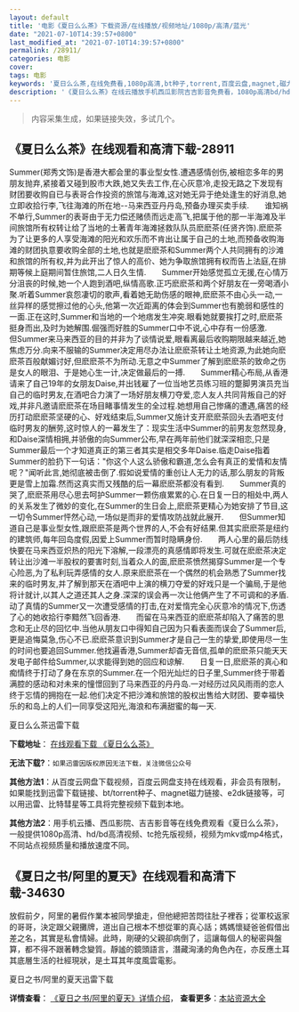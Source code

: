 ```yaml
---
layout: default
title: '电影《夏日么么茶》下载资源/在线播放/视频地址/1080p/高清/蓝光'
date: "2021-07-10T14:39:57+0800"
last_modified_at: "2021-07-10T14:39:57+0800"
permalink: /28911/
categories: 电影
cover:
tags: 电影
keywords: '夏日么么茶,在线免费看,1080p高清,bt种子,torrent,百度云盘,magnet,磁力链,迅雷下载资源'
description: '《夏日么么茶》在线云播放手机西瓜影院吉吉影音免费看，1080p高清bd/hd未删减完整版和tc抢先枪版，mkv/mp4格式，附带bt/torrent种子、magnet/磁力链、百度云盘、网盘资源迅雷下载链接'
---
```


>内容采集生成，如果链接失效，多试几个。


## 《夏日么么茶》在线观看和高清下载-28911

Summer(郑秀文饰)是香港大都会里的事业型女性.遭遇感情创伤,被相恋多年的男朋友抛弃,紧接着又碰到股市大跌,她又失去工作,在心灰意冷,走投无路之下发现有财团要收购自已与表哥合作投资的旅馆与海滩,这对她无异于绝处逢生的好消息,她立即收拾行李,飞往海滩的所在地--马来西亚丹丹岛,预备办理买卖手续.　　谁知祸不单行,Summer的表哥由于无力偿还赌债而远走高飞,把属于他的那一半海滩及半间旅馆所有权转让给了当地的土著青年海滩拯救队队员麽麽茶(任贤齐饰).麽麽茶为了让更多的人享受海滩的阳光和欢乐而不肯出让属于自己的土地,而预备收购海滩的财团执意要收购全部的土地,也就是麽麽茶和Summer两个人共同拥有的沙滩和旅馆的所有权,并为此开出了惊人的高价、她为争取旅馆拥有权而告上法庭,在排期等候上庭期间暂住旅馆,二人日久生情.　　Summer开始感觉孤立无援,在心情万分沮丧的时候,她一个人跑到酒吧,纵情高歌.正巧麽麽茶和两个好朋友在一旁喝酒小聚.听着Summer哀怨凄切的歌声,看着她无助伤感的眼神,麽麽茶不由心头一动,一丝异样的感觉擦过他的心头,他第一次近距离的体会到Summer也有脆弱和感性的一面.正在这时,Summer和当地的一个地痞发生冲突.眼看她就要挨打之时,麽麽茶挺身而出,及时为她解围.倔强而好胜的Summer口中不说,心中存有一份感激.　　但Summer来马来西亚的目的并非为了谈情说爱,眼看离最后收购期限越来越近,她焦虑万分.向来不服输的Summer决定用尽办法让麽麽茶转让土地资源,为此她向麽麽茶百般献媚讨好,但麽麽茶不为所动.无意之中Summer了解到麽麽茶的致命之伤是女人的眼泪、于是她心生一计,决定做最后的一搏.　　Summer精心布局,从香港请来了自己19年的女朋友Daise,并出钱雇了一位当地艺员练习班的蹩脚男演员充当自己的临时男友,在酒吧合力演了一场好朋友横刀夺爱,恋人友人共同背叛自己的好戏,并非凡邀请麽麽茶在场目睹事情发生的全过程.她想用自己惨痛的遭遇,痛苦的经历打动麽麽茶坚硬的心、好戏结束后,Summer又施计支开麽麽茶回头去酒吧支付临时男友的酬劳,这时惊人的一幕发生了：现实生活中Summer的前男友忽然现身,和Daise深情相拥,并骄傲的向Summer公布,早在两年前他们就深深相恋,只是Summer最后一个才知道真正的第三者其实是相交多年Daise.临走Daise指着Summer的脸扔下一句话："你这个人这么骄傲和霸道,怎么会有真正的爱情和友情呢？"闻听此言,她彻底被击倒了.假如说爱情的重创让人无力的话,那么朋友的背叛更是雪上加霜.然而这真实而又残酷的后一幕麽麽茶都没有看到.　　Summer真的哭了,麽麽茶用尽心思去呵护Summer一颗伤痕累累的心.在日复一日的相处中,两人的关系发生了微妙的变化,在Summer的生日会上,麽麽茶更精心为她安排了节目,这一切令Summer怦然心动,一场似是而非的爱情攻防战就此展开.　　但Summer知道自己是事业型女性,跟麽麽茶是两个世界的人,不会有好结果.但其实麽麽茶是纽约的建筑师,每年回岛度假,因爱上Summer而暂时隐瞒身份.　　两人心里的最后防线快要在马来西亚炽热的阳光下溶解,一段漂亮的真感情即将发生.可就在麽麽茶决定转让出沙滩一半股权的要害时刻,当着众人的面,麽麽茶愤然揭穿Summer是一个专心险恶,为了私利玩弄感情的女人.原来麽麽茶在一个偶然的机会熟悉了Summer找来的临时男友,并了解到那天在酒吧中上演的横刀夺爱的好戏只是一个骗局,于是他将计就计,以其人之道还其人之身.深深的误会再一次让他俩产生了不可调和的矛盾.　　动了真情的Summer又一次遭受感情的打击,在对爱惰完全心灰意冷的情况下,伤透了心的她收拾行李黯然飞回香港.　　而留在马来西亚的麽麽茶却陷入了痛苦的思念和无止尽的回忆中.当他从朋友口中得知自己因为只看表面而误会了Summer后,更是追悔莫急,伤心不已.麽麽茶意识到Summer才是自己一生的挚爱,即使用尽一生的时间也要追回Summer.他找遍香港,Summer却杳无音信,孤单的麽麽茶只能天天发电子邮件给Summer,以求能得到她的回应和谅解.　　日复一日,麽麽茶的真心和痴情终于打动了身在东京的Summer.在一个阳光灿烂的日子里,Summer终于带着满腔的感动和对未来的憧憬回到了马来西亚的丹丹岛.一对经历过风风雨雨的恋人终于忘情的拥抱在一起.他们决定不把沙滩和旅馆的股权出售给大财团、要幸福快乐的和岛上的人们一同享受这阳光,海浪和布满甜蜜的每一天.


夏日么么茶迅雷下载

**下载地址**： [在线观看下载 《夏日么么茶》](https://www.993dy.com//vod-detail-id-19676.html) 


**无法下载?**：`如果迅雷因版权原因无法下载，关注微信公众号 `

**其他方法1**：从百度云网盘下载视频，百度云网盘支持在线观看，非会员有限制，如果能找到迅雷下载链接、bt/torrent种子、magnet磁力链接、e2dk链接等，可以用迅雷、比特彗星等工具将完整视频下载到本地。

**其他方法2**：用手机云播、西瓜影院、吉吉影音等在线免费观看《夏日么么茶》，一般提供1080p高清、hd/bd高清视频、tc抢先版视频，视频为mkv或mp4格式，不同站点视频质量和播放速度不同。


## 《夏日之书/阿里的夏天》在线观看和高清下载-34630

放假前夕，阿里的暑假作業本被同學搶走，但他總把苦悶往肚子裡吞；從軍校返家的哥哥，決定跟父親攤牌，道出自己根本不想從軍的真心話；媽媽懷疑爸爸假借出差之名，其實是私會情婦。此時，剛硬的父親卻病倒了，這讓每個人的秘密與盤算，都不得不跟著轉念變質。靜謐的鏡頭語言，潛藏洶湧的角色內在，亦反應土耳其底層生活的社經現狀，是土耳其年度風雲電影。


夏日之书/阿里的夏天迅雷下载

**详情查看**： [《夏日之书/阿里的夏天》详情介绍](/movie/34630/)， **查看更多**：[本站资源大全](/movie/t/all/)

